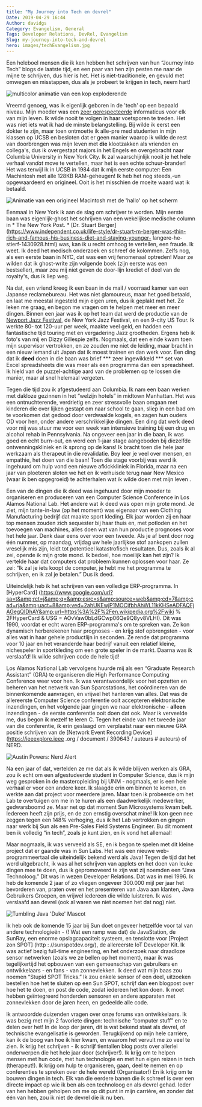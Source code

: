 ```yaml
---
title: "My Journey into Tech en devrel"
Date: 2019-04-29 16:44
Author: davidgs
Category: Evangelism, General
Tags: Developer Relations, DevRel, Evangelism
Slug: my-journey-into-tech-and-devrel
hero: images/techEvangelism.jpg
---
```


Een heleboel mensen die ik ken hebben het schrijven van hun “Journey into Tech” blogs de laatste tijd, en een paar van hen zijn pesten me naar de mijne te schrijven, dus hier is het. Het is niet-traditionele, en gevuld met omwegen en misstappen, dus als je probeert te krijgen in tech, neem hart!

![multicolor animatie van een kop exploderende](https://media.giphy.com/media/l0MYGeMQjSqhQ3UaI/giphy.gif)

Vreemd genoeg, was ik eigenlijk geboren in de 'tech' op een bepaald niveau. Mijn moeder was een [zeer gerespecteerde](https://www.researchgate.net/scientific-contributions/34878680_Margaret_L_Simmons) informaticus voor elk van mijn leven. Ik wilde nooit te volgen in haar voetsporen te treden. Het was niet iets wat ik had de minste belangstelling. Bij wilde ik eerst een dokter te zijn, maar toen ontmoette ik alle-pre med studenten in mijn klassen op UCSB en besloten dat er geen manier waarop ik wilde de rest van doorbrengen was mijn leven met **die** klootzakken als vrienden en collega's, dus ik overgestapt majors in het Engels en overgebracht naar Columbia University in New York City. Ik zal waarschijnlijk nooit je het hele verhaal van*dat* move te vertellen, maar het is een echte schuur-brander! Het was terwijl ik in UCSB in 1984 dat ik mijn eerste computer: Een Machintosh met alle 128KB RAM-geheugen! Ik heb het nog steeds,-un opgewaardeerd en origineel. Ooit is het misschien de moeite waard wat ik betaald.

![Animatie van een origineel Macintosh met de 'hallo' op het scherm](https://media.giphy.com/media/GoYG4cCQ21z9K/giphy.gif)

Eenmaal in New York ik aan de slag om schrijver te worden. Mijn eerste baan was eigenlijk-ghost het schrijven van een wekelijkse medische column in * The New York Post. * [Dr. Stuart Berger] (https://www.independent.co.uk/life-style/dr-stuart-m-berger-was-thin-rich-and-famous-his-business-diet-and-staying-younger- langere-he-stierf-1430928.html) was, kan ik u recht omhoog te vertellen, een fraude. Ik weet. Ik deed het medisch onderzoek en schreef de kolommen. Zelfs nog, als een eerste baan in NYC, dat was een vrij fenomenaal optreden! Maar ze wilden dat ik ghost-write zijn volgende boek (zijn eerste was een bestseller), maar zou mij niet geven de door-lijn krediet of deel van de royalty's, dus ik liep weg.

Na dat, een vriend kreeg ik een baan in de mail / voorraad kamer van een Japanse reclamebureau. Het was niet glamoureus, maar het goed betaald, en laat me meestal ingesteld mijn eigen uren, dus ik geplakt met het. Ze leken me graag, en begon me vragen om te helpen met meer en meer dingen. Binnen een jaar was ik op het team dat werd de productie van de [Newport Jazz Festival](https://www.apassion4jazz.net/jvc.html), de New York Jazz Festival, en een 9-city US Tour. Ik werkte 80- tot 120-uur per week, maakte veel geld, en hadden een fantastische tijd touring met en vergadering Jazz grootheden. Ergens heb ik foto's van mij en Dizzy Gillespie zelfs. Nogmaals, dat een einde kwam toen mijn supervisor vertrokken, en ze zouden me niet de leiding, maar bracht in een nieuw iemand uit Japan dat ik moest trainen en dan werk voor. Een ding dat ik **deed** doen in die baan was brief *** zeer ingewikkeld *** set van Excel spreadsheets die was meer als een programma dan een spreadsheet. Ik hield van de puzzel-achtige aard van de problemen op te lossen die manier, maar al snel helemaal vergeten.

Tegen die tijd zou ik afgestudeerd aan Columbia. Ik nam een baan werken met dakloze gezinnen in het “welzijn hotels” in midtown Manhattan. Het was een ontnuchterende, verdrietig en zeer stressvolle baan omgaan met kinderen die over lijken gestapt om naar school te gaan, sliep in een bad om te voorkomen dat gedood door verdwaalde kogels, en zagen hun ouders OD voor hen, onder andere verschrikkelijke dingen. Een ding dat werk deed voor mij was stuur me voor een week van intensieve training bij een drug en alcohol rehab in Pennsylvania. Na ongeveer een jaar in die baan, ik was goed en echt burn-out, en werd een 1-jaar stage aangeboden bij diezelfde ontwenningskliniek en ik sprong op de kans! Ik bracht toen die hele jaar werkzaam als therapeut in die revalidatie. Boy leer je veel over mensen, en empathie, het doen van die baan! Toen die stage voorbij was werd ik ingehuurd om hulp vond een nieuwe afkickkliniek in Florida, maar na een jaar van ploeteren sloten we het en ik verhuisde terug naar New Mexico (waar ik ben opgegroeid) te achterhalen wat ik wilde doen met mijn leven .

Een van de dingen die ik deed was ingehuurd door mijn moeder te organiseren en produceren van een Computer Science Conference in Los Alamos National Lab. Het andere wat ik deed was open mijn grote mond. Je ziet, mijn tante-in-law (op het moment) was eigenaar van een Clothing Manufacturing bedrijf dat maakte sport kleding. Elk jaar worden zij en haar top mensen zouden zich sequester bij haar thuis en, met potloden en het toevoegen van machines, alles doen wat van hun productie prognoses voor het hele jaar. Denk daar eens over voor een tweede. Als je af bent door nog één nummer, op maandag, vrijdag uw hele jaarlijkse stof aankopen zullen vreselijk mis zijn, leidt tot potentieel katastrofisch resultaten. Dus, zoals ik al zei, opende ik mijn grote mond. Ik bedoel, hoe moeilijk kan het zijn? Ik vertelde haar dat computers dat probleem kunnen oplossen voor haar. Ze zei: “Ik zal je iets koopt de computer, je hebt me het programma te schrijven, en ik zal je betalen.” Dus ik deed.

Uiteindelijk heb ik het schrijven van een volledige ERP-programma. In [HyperCard] (https://www.google.com/url?sa=t&amp;rct=j&amp;q=&amp;esrc=s&amp;source=web&amp;cd=7&amp;cad=rja&amp;uact=8&amp;ved=2ahUKEwjP1MOCjfbhAhWL11kKHSeADFAQFjAGegQIDhAY&amp;url=https%3A%2F%2Fen.wikipedia.org%2Fwiki % 2FHyperCard &amp; USG = AOvVaw0bLdGCwp06Qe9Q8yv8VLHI). Dit was 1990, voordat er echt waren ERP-programma's om te spreken van. Ze kon dynamisch herberekenen haar prognoses - en krijg stof opbrengsten - voor alles wat in haar gehele productlijn in seconden. Ze rende dat programma voor 10 jaar en het veranderde haar bedrijf vanuit een relatief kleine, nichespeler in sportkleding om een grote speler in de markt. Daarna was ik verslaafd! Ik wilde schrijven code de hele tijd!

Los Alamos National Lab vervolgens huurde mij als een “Graduate Research Assistant” (GRA) te organiseren die High Performance Computing Conference weer voor hen. Ik was verantwoordelijk voor het opzetten en beheren van het netwerk van Sun Sparcstations, het coördineren van de binnenkomende aanvragen, en vrijwel het hanteren van alles. Dat was de allereerste Computer Science conferentie ooit accepteren elektronische inzendingen, en het volgende jaar gingen we naar elektronische - **alleen** inzendingen - de eerste conferentie ooit doen dat ook. Maar ik verveelde me, dus begon ik mezelf te leren C. Tegen het einde van het tweede jaar van die conferentie, ik erin geslaagd om verplaatst naar een nieuwe GRA positie schrijven van de [Network Event Recording Device] (https://ieeexplore.ieee .org / document / 390643 / auteurs # auteurs) of NERD.

![Austin Powers: Nerd Alert](https://media.giphy.com/media/yODVOeMxWBwBO/giphy.gif)

Na een jaar of dat, vertelden ze me dat als ik wilde blijven werken als GRA, zou ik echt om een afgestudeerde student in Computer Science, dus ik mijn weg gesproken in de masteropleiding bij UNM - nogmaals, er is een hele verhaal er voor een andere keer. Ik slaagde erin om binnen te komen, en werkte aan dat project voor meerdere jaren. Maar toen ik probeerde om het Lab te overtuigen om me in te huren als een daadwerkelijk medewerker, gedwarsboomd ze. Maar net op dat moment Sun Microsystems kwam belt. Iedereen heeft zijn prijs, en de zon ernstig overschat mine! Ik kon geen nee zeggen tegen een 148% verhoging, dus ik het Lab vertrokken en gingen naar werk bij Sun als een Pre-Sales Field Systems Engineer. Bu dit moment ben ik volledig “in tech”, zoals je kunt zien, en ik vond het allemaal!

Maar nogmaals, ik was verveeld als SE, en ik begon te spelen met dit kleine project dat er gaande was in Sun Labs. Het was een nieuwe web-programmeertaal die uiteindelijk bekend werd als Java! Tegen de tijd dat het werd uitgebracht, ik was al het schrijven van applets en het doen van leuke dingen mee te doen, dus ik gepromoveerd te zijn wat zij noemden een “Java Technoloog.” Dit was in wezen Developer Relations. Dat was in mei 1996. Ik heb de komende 2 jaar of zo vliegen ongeveer 300.000 mijl per jaar het bevorderen van, praten over en het presenteren van Java aan klanten, Java Gebruikers Groepen, en vrijwel iedereen die wilde luisteren. Ik was verslaafd aan devrel (ook al waren we niet noemen het dat nog) niet.

![Tumbling Java 'Duke' Mascot](https://media.giphy.com/media/k1ivKz9Odrm92/giphy.gif)

Ik heb ook de komende 15 jaar bij Sun doet ongeveer hetzelfde voor tal van andere technologieën - (! Wat een ramp was dat) de JavaStation, de SunRay, een enorme opslagcapaciteit systeem, en tenslotte voor [Project zon SPOT] (http : //sunspotdev.org/), de allereerste IoT Developer Kit. Ik was actief bezig full-time engineering, en het onderzoek naar draadloze sensor netwerken (zoals we ze bellen op het moment), maar ik was tegelijkertijd het opbouwen van een gemeenschap van gebruikers en ontwikkelaars - en fans - van zonnevlekken. Ik deed wat mijn baas zou noemen “Stupid SPOT Tricks.” Ik zou enkele sensor of een deel, uitzoeken bestellen hoe het te sluiten op een Sun SPOT, schrijf dan een blogpost over hoe het te doen, en post de code, zodat iedereen het kon doen. Ik moet hebben geïntegreerd honderden sensoren en andere apparaten met zonnevlekken door de jaren heen, en gedeelde alle code.

Ik antwoordde duizenden vragen over onze forums van ontwikkelaars. Ik was bezig met mijn 2 favoriete dingen: technische “computer stuff” en te delen over het! In de loop der jaren, dit is wat bekend staat als devrel, of technische evangelisatie is geworden. Terugkijkend op mijn hele carrière, kan ik de boog van hoe ik hier kwam, en waarom het vervult me zo veel te zien. Ik krijg het schrijven - ik schrijf tientallen blog posts over allerlei onderwerpen die het hele jaar door (schrijver!). Ik krijg om te helpen mensen met hun code, met hun technologie en met hun eigen reizen in tech (therapeut!). Ik krijg om hulp te organiseren, gaan, deel te nemen en op conferenties te spreken over de hele wereld (Organisator!) En ik krijg om te bouwen dingen in tech. Elk van die eerdere banen die ik schreef is over een directe impact op wie ik ben als een technoloog en als devrel gehad. Ieder van hen hebben geholpen om me op dit punt in mijn carrière, en zonder dat één van hen, zou ik niet de devrel die ik nu ben.
